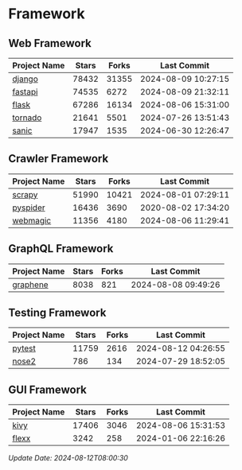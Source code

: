 # Framework

## Web Framework
| Project Name | Stars | Forks | Last Commit |
| ------------ | ----- | ----- | ----------- |
| [django](https://github.com/django/django) | 78432 | 31355 | 2024-08-09 10:27:15 |
| [fastapi](https://github.com/fastapi/fastapi) | 74535 | 6272 | 2024-08-09 21:32:11 |
| [flask](https://github.com/pallets/flask) | 67286 | 16134 | 2024-08-06 15:31:00 |
| [tornado](https://github.com/tornadoweb/tornado) | 21641 | 5501 | 2024-07-26 13:51:43 |
| [sanic](https://github.com/sanic-org/sanic) | 17947 | 1535 | 2024-06-30 12:26:47 |

## Crawler Framework
| Project Name | Stars | Forks | Last Commit |
| ------------ | ----- | ----- | ----------- |
| [scrapy](https://github.com/scrapy/scrapy) | 51990 | 10421 | 2024-08-01 07:29:11 |
| [pyspider](https://github.com/binux/pyspider) | 16436 | 3690 | 2020-08-02 17:34:20 |
| [webmagic](https://github.com/code4craft/webmagic) | 11356 | 4180 | 2024-08-06 11:29:41 |

## GraphQL Framework
| Project Name | Stars | Forks | Last Commit |
| ------------ | ----- | ----- | ----------- |
| [graphene](https://github.com/graphql-python/graphene) | 8038 | 821 | 2024-08-08 09:49:26 |

## Testing Framework
| Project Name | Stars | Forks | Last Commit |
| ------------ | ----- | ----- | ----------- |
| [pytest](https://github.com/pytest-dev/pytest) | 11759 | 2616 | 2024-08-12 04:26:55 |
| [nose2](https://github.com/nose-devs/nose2) | 786 | 134 | 2024-07-29 18:52:05 |

## GUI Framework
| Project Name | Stars | Forks | Last Commit |
| ------------ | ----- | ----- | ----------- |
| [kivy](https://github.com/kivy/kivy) | 17406 | 3046 | 2024-08-06 15:31:53 |
| [flexx](https://github.com/flexxui/flexx) | 3242 | 258 | 2024-01-06 22:16:26 |

*Update Date: 2024-08-12T08:00:30*